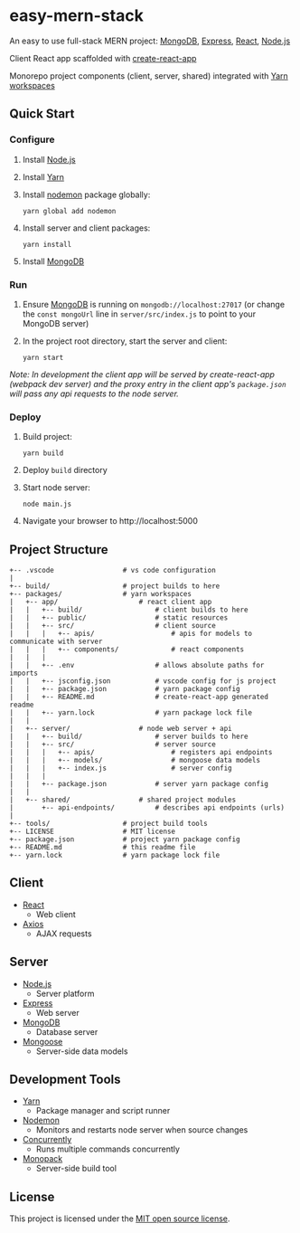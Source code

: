 # easy-mern-stack

An easy to use full-stack MERN project: [MongoDB](https://www.mongodb.com/), [Express](https://expressjs.com/), [React](https://reactjs.org/), [Node.js](https://nodejs.org/en/)

Client React app scaffolded with [create-react-app](https://github.com/facebook/create-react-app)

Monorepo project components (client, server, shared) integrated with [Yarn workspaces](https://yarnpkg.com/lang/en/docs/workspaces/)

## Quick Start

### Configure

1. Install [Node.js](https://nodejs.org/en/)

2. Install [Yarn](https://yarnpkg.com/en/)

3. Install [nodemon](https://github.com/remy/nodemon) package globally:

    ```
    yarn global add nodemon
    ```

4. Install server and client packages:

    ```
    yarn install
    ```

5. Install [MongoDB](https://www.mongodb.com/download-center/community)

### Run

1. Ensure [MongoDB](https://www.mongodb.com/) is running on `mongodb://localhost:27017` (or change the `const mongoUrl` line in `server/src/index.js` to point to your MongoDB server)

2. In the project root directory, start the server and client:

    ```
    yarn start
    ```

_Note: In development the client app will be served by create-react-app (webpack dev server) and the proxy entry in the client app's `package.json` will pass any api requests to the node server._

### Deploy

1. Build project:
    ```
    yarn build
    ```

2. Deploy `build` directory

3. Start node server:
    ```
    node main.js
    ```

4. Navigate your browser to http://localhost:5000

## Project Structure

```
+-- .vscode                 # vs code configuration
|
+-- build/                  # project builds to here
+-- packages/               # yarn workspaces
|   +-- app/                    # react client app
|   |   +-- build/                  # client builds to here
|   |   +-- public/                 # static resources
|   |   +-- src/                    # client source
|   |   |   +-- apis/                   # apis for models to communicate with server
|   |   |   +-- components/             # react components
|   |   |
|   |   +-- .env                    # allows absolute paths for imports
|   |   +-- jsconfig.json           # vscode config for js project
|   |   +-- package.json            # yarn package config
|   |   +-- README.md               # create-react-app generated readme
|   |   +-- yarn.lock               # yarn package lock file
|   |
|   +-- server/                 # node web server + api
|   |   +-- build/                  # server builds to here
|   |   +-- src/                    # server source
|   |   |   +-- apis/                   # registers api endpoints
|   |   |   +-- models/                 # mongoose data models
|   |   |   +-- index.js                # server config
|   |   |
|   |   +-- package.json            # server yarn package config
|   |
|   +-- shared/                 # shared project modules
|       +-- api-endpoints/          # describes api endpoints (urls)
|
+-- tools/                  # project build tools
+-- LICENSE                 # MIT license
+-- package.json            # project yarn package config
+-- README.md               # this readme file
+-- yarn.lock               # yarn package lock file
```

## Client

* [React](https://reactjs.org/)
    * Web client
* [Axios](https://github.com/axios/axios)
    * AJAX requests

## Server

* [Node.js](https://nodejs.org/en/)
    * Server platform
* [Express](https://expressjs.com/)
    * Web server
* [MongoDB](https://www.mongodb.com/)
    * Database server
* [Mongoose](https://mongoosejs.com/)
    * Server-side data models

## Development Tools

* [Yarn](https://yarnpkg.com/en/)
    * Package manager and script runner
* [Nodemon](https://github.com/remy/nodemon)
    * Monitors and restarts node server when source changes
* [Concurrently](https://github.com/kimmobrunfeldt/concurrently)
    * Runs multiple commands concurrently
* [Monopack](https://github.com/flegall/monopack)
    * Server-side build tool

## License

This project is licensed under the [MIT open source license](/LICENSE).
